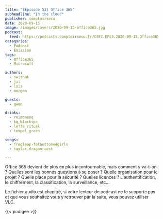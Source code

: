 ```yaml
---
title: "[Épisode 53] Office 365"
subheadline: "In the cloud"
publisher: comptoirsecu
date: 2020-09-15
image: /images/covers/2020-09-15-office365.jpg
podcast:
  feed: https://podcasts.comptoirsecu.fr/CSEC.EP53.2020-09-15.Office365.m4a
categories:
  - Podcast
  - Emission
tags:
  - Office365
  - Microsoft

authors:
  - swithak
  - jil
  - lois
  - morgan

guests:
  - gwen

drinks:
  - reimonenq
  - kg_blackipa
  - leffe_rituel
  - tempel_green

songs:
  - frogleap-fatbottomedgirls
  - taylor-dragonroost

---
```


Office 365 devient de plus en plus incontournable, mais comment y va-t-on ? Quelles sont les bonnes questions à se poser ? Quelle organisation pour le projet ? Quelle place pour la sécurité ? Quelles licences ? L'authentification, le chiffrement, la classification, la surveillance, etc…

Le fichier audio est chapitré, si votre lecteur de podcast ne le supporte pas et que vous souhaitez vous y retrouver par la suite, vous pouvez utiliser VLC.

{{< podigee >}}
